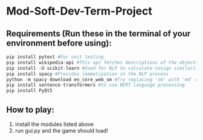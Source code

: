 # Mod-Soft-Dev-Term-Project

## Requirements (Run these in the terminal of your environment before using):

```python
pip install pytest #For unit testing
pip install wikipedia-api #This api fetches descriptions of the objects loaded from the .txt file
pip install -U scikit-learn #Used for NLP to calculate cosign similarity
pip install spacy #Provides lemmatization in the NLP process
python -m spacy download en_core_web_sm #Try replacing 'sm' with 'md' or 'lg' for more accurate guesses. However, they are a larger downloads.
pip install sentence-transformers #to use BERT language processing
pip install PyQt5
```

## How to play:
1. install the modules listed above
2. run gui.py and the game should load!
